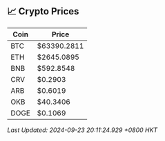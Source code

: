 ## 📈 Crypto Prices

| Coin | Price |
| ---- | ----- |
| BTC | $63390.2811 |
| ETH | $2645.0895 |
| BNB | $592.8548 |
| CRV | $0.2903 |
| ARB | $0.6019 |
| OKB | $40.3406 |
| DOGE | $0.1069 |

_Last Updated: 2024-09-23 20:11:24.929 +0800 HKT_